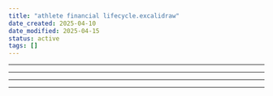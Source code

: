 ```yaml
---
title: "athlete financial lifecycle.excalidraw"
date_created: 2025-04-10
date_modified: 2025-04-15
status: active
tags: []
---
```


---

---

---

---


